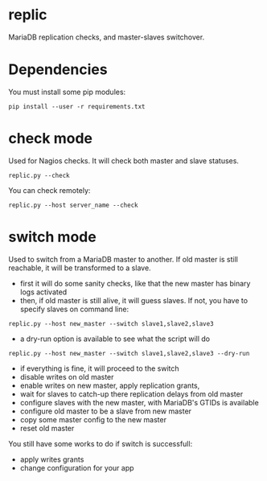 # replic

MariaDB replication checks, and master-slaves switchover.

# Dependencies

You must install some pip modules:
```
pip install --user -r requirements.txt
```

# check mode

Used for Nagios checks. It will check both master and slave statuses.

```
replic.py --check
```

You can check remotely:

```
replic.py --host server_name --check
```

# switch mode

Used to switch from a MariaDB master to another. If old master is still reachable, it will be transformed to a slave.

- first it will do some sanity checks, like that the new master has binary logs activated
- then, if old master is still alive, it will guess slaves. If not, you have to specify slaves on command line:
```
replic.py --host new_master --switch slave1,slave2,slave3
```
- a dry-run option is available to see what the script will do
```
replic.py --host new_master --switch slave1,slave2,slave3 --dry-run
```
- if everything is fine, it will proceed to the switch
- disable writes on old master
- enable writes on new master, apply replication grants, 
- wait for slaves to catch-up there replication delays from old master
- configure slaves with the new master, with MariaDB's GTIDs is available
- configure old master to be a slave from new master
- copy some master config to the new master
- reset old master

You still have some works to do if switch is successfull:
- apply writes grants
- change configuration for your app

